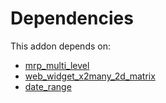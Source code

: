 # Dependencies

This addon depends on:

- [mrp_multi_level](../../../../odoo-bringout-oca-manufacture-mrp_multi_level)
- [web_widget_x2many_2d_matrix](../../../../../oca-technical/odoo-bringout-oca-web-web_widget_x2many_2d_matrix)
- [date_range](../../../../../oca-technical/odoo-bringout-oca-server-ux-date_range)
